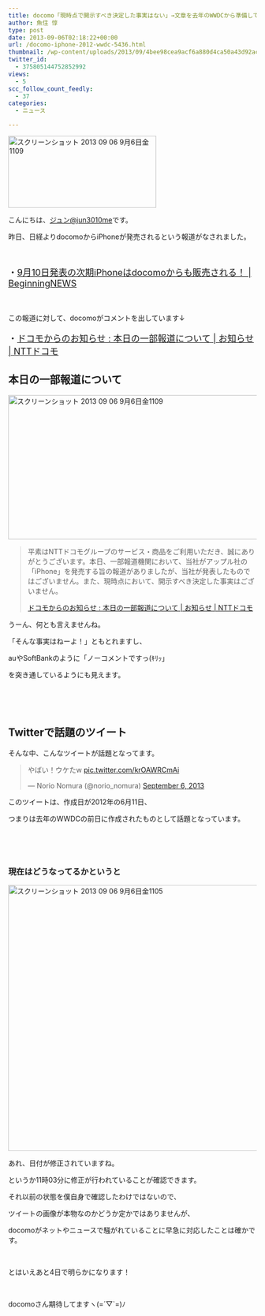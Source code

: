 ```yaml
---
title: docomo「現時点で開示すべき決定した事実はない」→文章を去年のWWDCから準備してた？
author: 魚住 惇
type: post
date: 2013-09-06T02:18:22+00:00
url: /docomo-iphone-2012-wwdc-5436.html
thumbnail: /wp-content/uploads/2013/09/4bee98cea9acf6a880d4ca50a43d92ac2.png
twitter_id:
  - 375805144752852992
views:
  - 5
scc_follow_count_feedly:
  - 37
categories:
  - ニュース

---
```

<img decoding="async" loading="lazy" title="スクリーンショット 2013-09-06 9月6日金1109.png" src="/wp-content/uploads/2013/09/4bee98cea9acf6a880d4ca50a43d92ac.png" alt="スクリーンショット 2013 09 06 9月6日金1109" width="300" height="146" border="0" />

<!--more-->

こんにちは、[ジュン@jun3010me][1]です。

昨日、日経よりdocomoからiPhoneが発売されるという報道がなされました。

 

<p style="font-size: 18px;">
  ・<a rel="nofollow" href="http://jun3010.me/iphone5s-docomo-5430.html" target="_blank">9月10日発表の次期iPhoneはdocomoからも販売される！ | BeginningNEWS</a>
</p>

 

この報道に対して、docomoがコメントを出しています↓

<p style="font-size: 18px;">
  ・<a href="http://www.nttdocomo.co.jp/info/notice/page/130906_00_m.html" target="_blank">ドコモからのお知らせ : 本日の一部報道について | お知らせ | NTTドコモ</a>
</p>

## 本日の一部報道について

<img decoding="async" loading="lazy" title="スクリーンショット 2013-09-06 9月6日金1109.png" src="/wp-content/uploads/2013/09/4bee98cea9acf6a880d4ca50a43d92ac1.png" alt="スクリーンショット 2013 09 06 9月6日金1109" width="600" height="293" border="0" /> 

> 平素はNTTドコモグループのサービス・商品をご利用いただき、誠にありがとうございます。本日、一部報道機関において、当社がアップル社の「iPhone」を発売する旨の報道がありましたが、当社が発表したものではございません。また、現時点において、開示すべき決定した事実はございません。
> 
> <p class="origin">
>   <a href="http://www.nttdocomo.co.jp/info/notice/page/130906_00_m.html" target="new">ドコモからのお知らせ : 本日の一部報道について | お知らせ | NTTドコモ</a>
> </p>

うーん、何とも言えませんね。

「そんな事実はねーよ！」ともとれますし、

auやSoftBankのように「ノーコメントですっ(ｷﾘｯ」

を突き通しているようにも見えます。

 

 

## Twitterで話題のツイート

そんな中、こんなツイートが話題となってます。

<blockquote class="twitter-tweet">
  <p>
    やばい！ウケたw <a href="http://t.co/krOAWRCmAi">pic.twitter.com/krOAWRCmAi</a>
  </p>
  <p>
    — Norio Nomura (@norio_nomura) <a href="https://twitter.com/norio_nomura/statuses/375781179774885888">September 6, 2013</a>
  </p>
</blockquote>



このツイートは、作成日が2012年の6月11日、

つまりは去年のWWDCの前日に作成されたものとして話題となっています。

 

 

### 現在はどうなってるかというと

<img decoding="async" loading="lazy" title="スクリーンショット 2013-09-06 9月6日金1105.png" src="/wp-content/uploads/2013/09/bf2ed15fde523137111dbca35f4d8eb4.png" alt="スクリーンショット 2013 09 06 9月6日金1105" width="600" height="540" border="0" /> 

あれ、日付が修正されていますね。

というか11時03分に修正が行われていることが確認できます。

それ以前の状態を僕自身で確認したわけではないので、

ツイートの画像が本物なのかどうか定かではありませんが、

docomoがネットやニュースで騒がれていることに早急に対応したことは確かです。

 

とはいえあと4日で明らかになります！

 

docomoさん期待してますヽ(=´▽\`=)ﾉ

 [1]: https://twitter.com/jun3010me